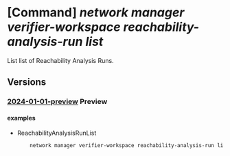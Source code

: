 # [Command] _network manager verifier-workspace reachability-analysis-run list_

List list of Reachability Analysis Runs.

## Versions

### [2024-01-01-preview](/Resources/mgmt-plane/L3N1YnNjcmlwdGlvbnMve30vcmVzb3VyY2Vncm91cHMve30vcHJvdmlkZXJzL21pY3Jvc29mdC5uZXR3b3JrL25ldHdvcmttYW5hZ2Vycy97fS92ZXJpZmllcndvcmtzcGFjZXMve30vcmVhY2hhYmlsaXR5YW5hbHlzaXNydW5z/2024-01-01-preview.xml) **Preview**

<!-- mgmt-plane /subscriptions/{}/resourcegroups/{}/providers/microsoft.network/networkmanagers/{}/verifierworkspaces/{}/reachabilityanalysisruns 2024-01-01-preview -->

#### examples

- ReachabilityAnalysisRunList
    ```bash
        network manager verifier-workspace reachability-analysis-run list --workspace-name "myVerifierWorkspace" --network-manager-name "myAVNM" --resource-group "myAVNMResourceGroup" --subscription "00000000-0000-0000-0000-000000000000"
    ```
